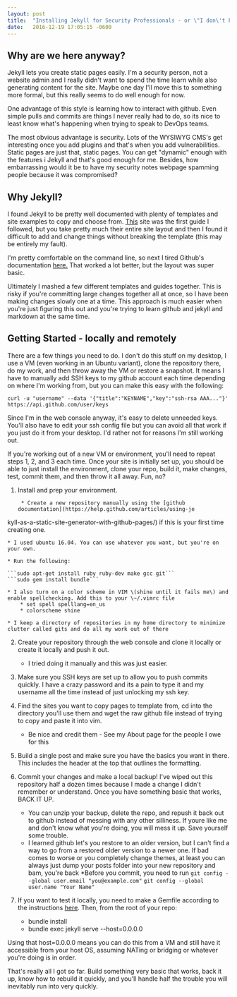 ```yaml
---
layout:	post
title:  "Installing Jekyll for Security Professionals - or \"I don\'t know what I\'m doing\""
date:   2016-12-19 17:05:15 -0600
---
```


## Why are we here anyway?

Jekyll lets you create static pages easily. I'm a security person, not a website admin and I really didn't want to spend the time learn while also generating content for the site. Maybe one day I'll move this to something more formal, but this really seems to do well enough for now. 

One advantage of this style is learning how to interact with github. Even simple pulls and commits are things I never really had to do, so its nice to least know what's happening when trying to speak to DevOps teams. 

The most obvious advantage is security. Lots of the WYSIWYG CMS's get interesting once you add plugins and that's when you add vulnerabilities. Static pages are just that, static pages. You can get "dynamic" enough with the features i Jekyll and that's good enough for me. Besides, how embarrassing would it be to have my security notes webpage spamming people because it was compromised?

## Why Jekyll?

I found Jekyll to be pretty well documented with plenty of templates and site examples to copy and choose from. [This](https://www.smashingmagazine.com/2014/08/build-blog-jekyll-github-pages/) site was the first guide I followed, but you take pretty much their entire site layout and then I found it difficult to add and change things without breaking the template \(this may be entirely my fault\). 

I'm pretty comfortable on the command line, so next I tired Github's documentation [here.](https://help.github.com/articles/using-jekyll-as-a-static-site-generator-with-github-pages/) That worked a lot better, but the layout was super basic. 

Ultimately I mashed a few different templates and guides together. This is risky if you're committing large changes together all at once, so I have been making changes slowly one at a time. This approach is much easier when you're just figuring this out and you're trying to learn github and jekyll and markdown at the same time. 

## Getting Started - locally and remotely

There are a few things you need to do. I don't do this stuff on my desktop, I use a VM \(even working in an Ubuntu variant\), clone the repository there, do my work, and then throw away the VM or restore a snapshot. It means I have to manually add SSH keys to my github account each time depending on where I'm working from, but you can make this easy with the following:

```curl -u "username" --data '{"title":"KEYNAME","key":"ssh-rsa AAA..."}' https://api.github.com/user/keys ``` 

Since I'm in the web console anyway, it's easy to delete unneeded keys. You'll also have to edit your ssh config file but you can avoid all that work if you just do it from your desktop. I'd rather not for reasons I'm still working out.  

If you're working out of a new VM or environment, you'll need to repeat steps 1, 2, and 3 each time. Once your site is initially set up, you should be able to just install the environment, clone your repo, build it, make changes, test, commit them, and then throw it all away. Fun, no? 

1. Install and prep your environment. 

        * Create a new repository manually using the [github documentation](https://help.github.com/articles/using-je
kyll-as-a-static-site-generator-with-github-pages/) if this is your first time creating one.

	* I used ubuntu 16.04. You can use whatever you want, but you're on your own. 

	* Run the following:

	```sudo apt-get install ruby ruby-dev make gcc git```
	```sudo gem install bundle```

	* I also turn on a color scheme in VIM \(shine until it fails me\) and enable spellchecking. Add this to your \~/.vimrc file
		* set spell spelllang=en_us
		* colorscheme shine

	* I keep a directory of repositories in my home directory to minimize clutter called gits and do all my work out of there

2. Create your repository through the web console and clone it locally or create it locally and push it out.

	* I tried doing it manually and this was just easier.

3. Make sure you SSH keys are set up to allow you to push commits quickly. I have a crazy password and its a pain to type it and my username all the time instead of just unlocking my ssh key.  

4. Find the sites you want to copy pages to template from, cd into the directory you'll use them and wget the raw github file instead of trying to copy and paste it into vim.

	* Be nice and credit them - See my About page for the people I owe for this

5. Build a single post and make sure you have the basics you want in there. This includes the header at the top that outlines the formatting. 

6. Commit your changes and make a local backup! I've wiped out this repository half a dozen times because I made a change I didn't remember or understand. Once you have something basic that works, BACK IT UP. 

	* You can unzip your backup, delete the repo, and repush it back out to github instead of messing with any other silliness. If youre like me and don't know what you're doing, you will mess it up. Save yourself some trouble.
	* I learned github let's you restore to an older version, but I can't find a way to go from a restored older version to a newer one. If bad comes to worse or you completely change themes, at least you can always just dump your posts folder into your new repository and bam, you're back
	*Before you commit, you need to run 
		```git config --global user.email "you@example.com"```
  		```git config --global user.name "Your Name"```

7. If you want to test it locally, you need to make a Gemfile according to the instructions [here](https://help.github.com/articles/using-jekyll-as-a-static-site-generator-with-github-pages/). Then, from the root of your repo: 

	* bundle install
	* bundle exec jekyll serve --host=0.0.0.0

Using that host=0.0.0.0 means you can do this from a VM and still have it accessible from your host OS, assuming NATing or bridging or whatever you're doing is in order. 

That's really all I got so far. Build something very basic that works, back it up, know how to rebuild it quickly, and you'll handle half the trouble you will inevitably run into very quickly. 
